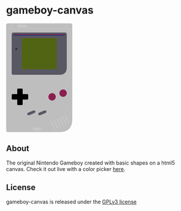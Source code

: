 gameboy-canvas
==============

![gameboy-canvas screenshot](https://github.com/stuartdb/gameboy-canvas/raw/master/img/readme.png)

About
---------

The original Nintendo Gameboy created with basic shapes on a html5 canvas. Check it out live with a color picker [here](http://stuartdb.github.io/gameboy-canvas).

License
-------

gameboy-canvas is released under the [GPLv3 license](https://www.gnu.org/licenses/gpl.html)
